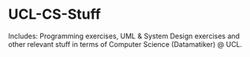 # UCL-CS-Stuff
Includes: Programming exercises, UML &amp; System Design exercises and other relevant stuff in terms of Computer Science (Datamatiker) @ UCL.
